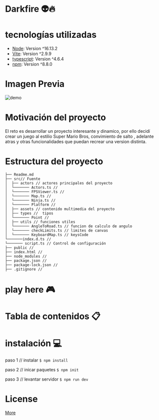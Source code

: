 # Darkfire :alien::fire:

# tecnologías utilizadas 

* [Node](https://nodejs.org/es/): Version ^16.13.2  
* [Vite](https://vitejs.dev/guide/#scaffolding-your-first-vite-project): Version ^2.9.9 
* [typescript](https://www.typescriptlang.org/): Version ^4.6.4 
* [npm](https://www.npmjs.com/): Version ^8.8.0


# Imagen Previa

![demo](https://user-images.githubusercontent.com/96850176/169742802-5183aa88-02d0-4952-a9d1-5a439df4a1f2.jpeg)

# Motivación del proyecto

El reto es desarrollar un proyecto interesante y dinamico, por ello decidí crear un juego al estilio Super Mario Bros, convimiento de salto , adelante atras y otras funcionalidades que puedan recrear una version distinta.

# Estructura del proyecto

```
├── Readme.md                   
├── src// Fuente
│  ├── actors // actores principales del proyecto
│  └─────── Actors.ts //
│  └─────── FPSViewer.ts //
│  └─────── Map.ts //
│  └─────── Ninja.ts //
│  └─────── Platform //
│  ├── assets // contenido multimedia del proyecto
│  ├── types //  tipos
│  └─────── Point //
│  ├── utils // funciones utiles
│  └─────── AngleToRoad.ts // funcion de calculo de angulo
│  └─────── checkLimits.ts // limites de canvas
│  └─────── KeyboardMap.ts // keysCode
└───────index.d.ts // 
└─────── script.ts // Control de configuración
├── public //
├── index.html // 
├── node_modules // 
├── package.json //
├── package-lock.json //
├── .gitignore //

```
# play here :video_game:

# Tabla de contenidos :clipboard:

# instalación :computer:

paso 1 // instalar 
`$ npm install` 

paso 2  // inicar paquetes 
`$ npm init `

paso 3 // levantar servidor 
`$ npm run dev` 

# License
 
  [More](./LICENSE)
